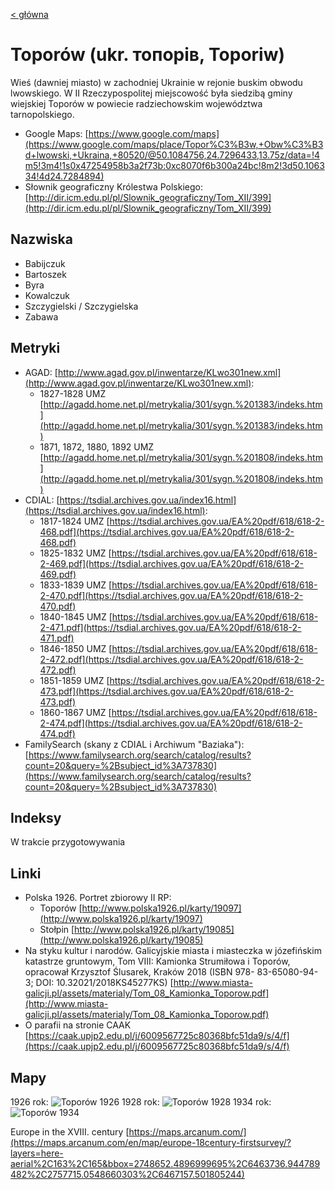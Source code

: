 [< główna](../README.md)
# Toporów (ukr. топорів, Toporiw)
Wieś (dawniej miasto) w zachodniej Ukrainie w rejonie buskim obwodu lwowskiego. W II Rzeczypospolitej miejscowość była siedzibą gminy wiejskiej Toporów w powiecie radziechowskim województwa tarnopolskiego.

+ Google Maps: [https://www.google.com/maps](https://www.google.com/maps/place/Topor%C3%B3w,+Obw%C3%B3d+lwowski,+Ukraina,+80520/@50.1084756,24.7296433,13.75z/data=!4m5!3m4!1s0x47254958b3a2f73b:0xc8070f6b300a24bc!8m2!3d50.106334!4d24.7284894)
+ Słownik geograficzny Królestwa Polskiego: [http://dir.icm.edu.pl/pl/Slownik_geograficzny/Tom_XII/399](http://dir.icm.edu.pl/pl/Slownik_geograficzny/Tom_XII/399)

## Nazwiska
+ Babijczuk
+ Bartoszek
+ Byra
+ Kowalczuk
+ Szczygielski / Szczygielska
+ Zabawa

## Metryki
+ AGAD: [http://www.agad.gov.pl/inwentarze/KLwo301new.xml](http://www.agad.gov.pl/inwentarze/KLwo301new.xml):
    + 1827-1828 UMZ [http://agadd.home.net.pl/metrykalia/301/sygn.%201383/indeks.htm](http://agadd.home.net.pl/metrykalia/301/sygn.%201383/indeks.htm)
    + 1871, 1872, 1880, 1892 UMZ [http://agadd.home.net.pl/metrykalia/301/sygn.%201808/indeks.htm](http://agadd.home.net.pl/metrykalia/301/sygn.%201808/indeks.htm)
+ CDIAL: [https://tsdial.archives.gov.ua/index16.html](https://tsdial.archives.gov.ua/index16.html):
    + 1817-1824 UMZ [https://tsdial.archives.gov.ua/EA%20pdf/618/618-2-468.pdf](https://tsdial.archives.gov.ua/EA%20pdf/618/618-2-468.pdf)
    + 1825-1832 UMZ [https://tsdial.archives.gov.ua/EA%20pdf/618/618-2-469.pdf](https://tsdial.archives.gov.ua/EA%20pdf/618/618-2-469.pdf)
    + 1833-1839 UMZ [https://tsdial.archives.gov.ua/EA%20pdf/618/618-2-470.pdf](https://tsdial.archives.gov.ua/EA%20pdf/618/618-2-470.pdf)
    + 1840-1845 UMZ [https://tsdial.archives.gov.ua/EA%20pdf/618/618-2-471.pdf](https://tsdial.archives.gov.ua/EA%20pdf/618/618-2-471.pdf)
    + 1846-1850 UMZ [https://tsdial.archives.gov.ua/EA%20pdf/618/618-2-472.pdf](https://tsdial.archives.gov.ua/EA%20pdf/618/618-2-472.pdf)
    + 1851-1859 UMZ [https://tsdial.archives.gov.ua/EA%20pdf/618/618-2-473.pdf](https://tsdial.archives.gov.ua/EA%20pdf/618/618-2-473.pdf)
    + 1860-1867 UMZ [https://tsdial.archives.gov.ua/EA%20pdf/618/618-2-474.pdf](https://tsdial.archives.gov.ua/EA%20pdf/618/618-2-474.pdf)
+ FamilySearch (skany z CDIAL i Archiwum "Baziaka"): [https://www.familysearch.org/search/catalog/results?count=20&query=%2Bsubject_id%3A737830](https://www.familysearch.org/search/catalog/results?count=20&query=%2Bsubject_id%3A737830)

## Indeksy
W trakcie przygotowywania

## Linki
+ Polska 1926. Portret zbiorowy II RP:
    + Toporów [http://www.polska1926.pl/karty/19097](http://www.polska1926.pl/karty/19097)
    + Stołpin [http://www.polska1926.pl/karty/19085](http://www.polska1926.pl/karty/19085) 
+ Na styku kultur i narodów. Galicyjskie miasta i miasteczka w józefińskim katastrze gruntowym, Tom VIII: Kamionka Strumiłowa i Toporów, opracował Krzysztof Ślusarek, Kraków 2018 (ISBN 978- 83-65080-94-3; DOI: 10.32021/2018KS45277KS) [http://www.miasta-galicji.pl/assets/materialy/Tom_08_Kamionka_Toporow.pdf](http://www.miasta-galicji.pl/assets/materialy/Tom_08_Kamionka_Toporow.pdf)
+ O parafii na stronie CAAK [https://caak.upjp2.edu.pl/j/6009567725c80368bfc51da9/s/4/f](https://caak.upjp2.edu.pl/j/6009567725c80368bfc51da9/s/4/f)

## Mapy
1926 rok:
![Toporów 1926](img/toporów_mapa_1926.png)
1928 rok: 
![Toporów 1928](img/toporów_okolice_mapa_1928.png)
1934 rok:
![Toporów 1934](img/toporów_okolice_mapa_1934.png)

Europe in the XVIII. century [https://maps.arcanum.com/](https://maps.arcanum.com/en/map/europe-18century-firstsurvey/?layers=here-aerial%2C163%2C165&bbox=2748652.4896999695%2C6463736.944789482%2C2757715.0548660303%2C6467157.501805244)